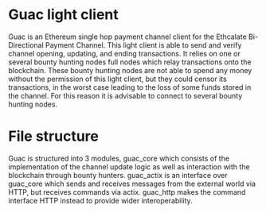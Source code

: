 # Guac light client

Guac is an Ethereum single hop payment channel client for the Ethcalate Bi-Directional Payment
Channel. This light client is able to send and verify channel opening, updating, and ending
transactions. It relies on one or several bounty hunting nodes full nodes which relay transactions
onto the blockchain. These bounty hunting nodes are not able to spend any money without the
permission of this light client, but they could censor its transactions, in the worst case leading
to the loss of some funds stored in the channel. For this reason it is advisable to connect to
several bounty hunting nodes.

# File structure
Guac is structured into 3 modules, guac_core which consists of the implementation of the channel
update logic as well as interaction with the blockchain through bounty hunters. guac_actix is an
interface over guac_core which sends and receives messages from the external world via HTTP, but
receives commands via actix. guac_http makes the command interface HTTP instead to provide wider
interoperability.